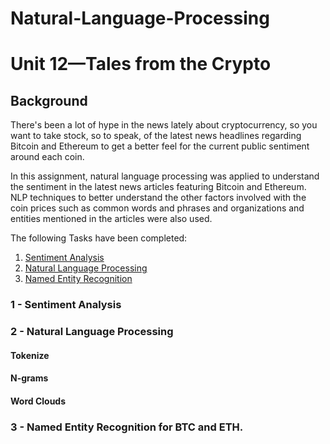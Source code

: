 # Natural-Language-Processing

# Unit 12—Tales from the Crypto


## Background

There's been a lot of hype in the news lately about cryptocurrency, so you want to take stock, so to speak, of the latest news headlines regarding Bitcoin and Ethereum to get a better feel for the current public sentiment around each coin.

In this assignment, natural language processing was applied to understand the sentiment in the latest news articles featuring Bitcoin and Ethereum.  NLP techniques to better understand the other factors involved with the coin prices such as common words and phrases and organizations and entities mentioned in the articles were also used.

The following Tasks have been completed:

1. [Sentiment Analysis](#1---Sentiment-Analysis)
2. [Natural Language Processing](#2---Natural-Language-Processing)
3. [Named Entity Recognition](#3---Named-Entity-Recognition)


### 1 - Sentiment Analysis


### 2 - Natural Language Processing


#### Tokenize


#### N-grams


#### Word Clouds

### 3 - Named Entity Recognition for BTC and ETH.




